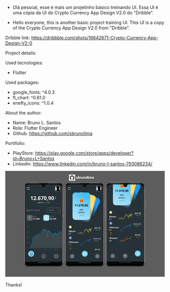 -  Olá pessoal, esse é mais um projetinho básico treinando UI. Essa UI é uma cópia da UI do Crypto Currency App Design V2.0 do "Dribble".

 - Hello everyone, this is another basic project training UI. This UI is a copy of the Crypto Currency App Design V2.0 from "Dribble".

Dribble link: https://dribbble.com/shots/16642671-Crypto-Currency-App-Design-V2-0

Project details:

Used tecnologies:
 - Flutter

Used packages:
 - google_fonts: ^4.0.3
 - fl_chart: ^0.61.0
 - enefty_icons: ^1.0.4

About the author:
 - Name: Bruno L. Santos
 - Role: Flutter Engineer
 - Github: https://github.com/sbrunolima

Portifolio:
 - PlayStore: https://play.google.com/store/apps/developer?id=Bruno+L+Santos
 - Linkedin: https://www.linkedin.com/in/bruno-l-santos-793086234/

![APP image](https://raw.githubusercontent.com/sbrunolima/images/main/UITraining03.png)


Thanks!
